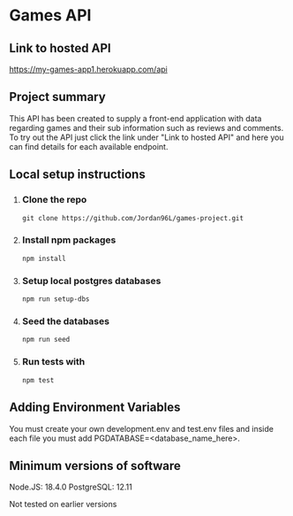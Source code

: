 # Games API

## Link to hosted API

https://my-games-app1.herokuapp.com/api

## Project summary

This API has been created to supply a front-end application with data regarding games and their sub information such as reviews and comments.
To try out the API just click the link under "Link to hosted API" and here you can find details for each available endpoint.

## Local setup instructions

1. ### Clone the repo
   ```
   git clone https://github.com/Jordan96L/games-project.git
   ```
2. ### Install npm packages
   ```
   npm install
   ```
3. ### Setup local postgres databases

   ```
   npm run setup-dbs
   ```

4. ### Seed the databases
   ```
   npm run seed
   ```
5. ### Run tests with
   ```
   npm test
   ```

## Adding Environment Variables

You must create your own development.env and test.env files and inside each file you must add PGDATABASE=<database_name_here>.

## Minimum versions of software

Node.JS: 18.4.0 PostgreSQL: 12.11

Not tested on earlier versions
